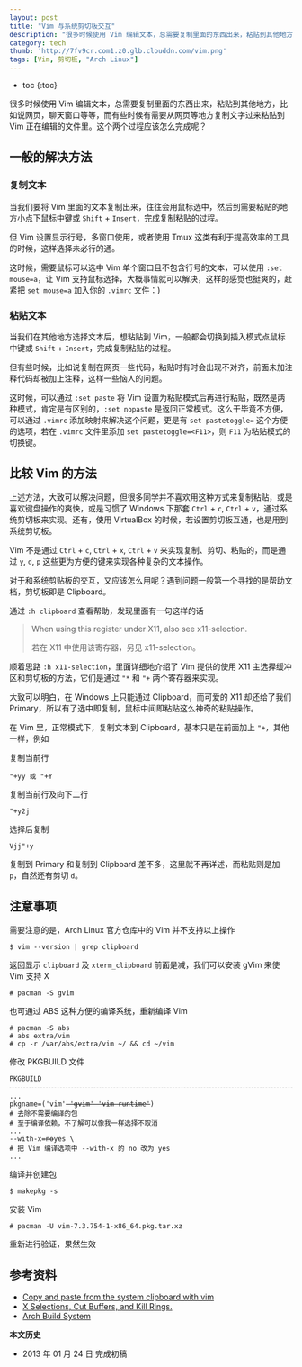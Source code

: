 ```yaml
---
layout: post
title: "Vim 与系统剪切板交互"
description: "很多时候使用 Vim 编辑文本，总需要复制里面的东西出来，粘贴到其他地方，比如说网页，聊天窗口等等，而有些时候有需要从网页等地方复制文字过来粘贴到 Vim 正在编辑的文件里。"
category: tech
thumb: 'http://7fv9cr.com1.z0.glb.clouddn.com/vim.png'
tags: [Vim, 剪切板, "Arch Linux"]
---
```


* toc
{:toc}

很多时候使用 Vim 编辑文本，总需要复制里面的东西出来，粘贴到其他地方，比如说网页，聊天窗口等等，而有些时候有需要从网页等地方复制文字过来粘贴到 Vim 正在编辑的文件里。这个两个过程应该怎么完成呢？

## 一般的解决方法

### 复制文本

当我们要将 Vim 里面的文本复制出来，往往会用鼠标选中，然后到需要粘贴的地方小点下鼠标中键或 `Shift` + `Insert`，完成复制粘贴的过程。

但 Vim 设置显示行号，多窗口使用，或者使用 Tmux 这类有利于提高效率的工具的时候，这样选择未必行的通。

这时候，需要鼠标可以选中 Vim 单个窗口且不包含行号的文本，可以使用 `:set mouse=a`，让 Vim 支持鼠标选择，大概事情就可以解决，这样的感觉也挺爽的，赶紧把 `set mouse=a` 加入你的 `.vimrc` 文件：)

### 粘贴文本

当我们在其他地方选择文本后，想粘贴到 Vim，一般都会切换到插入模式点鼠标中键或 `Shift` + `Insert`，完成复制粘贴的过程。

但有些时候，比如说复制在网页一些代码，粘贴时有时会出现不对齐，前面未加注释代码却被加上注释，这样一些恼人的问题。

这时候，可以通过 `:set paste` 将 Vim 设置为粘贴模式后再进行粘贴，既然是两种模式，肯定是有区别的，`:set nopaste` 是返回正常模式。这么干毕竟不方便，可以通过 `.vimrc` 添加映射来解决这个问题，更是有 `set pastetoggle=` 这个方便的选项，若在 `.vimrc` 文件里添加 `set pastetoggle=<F11>`，则 `F11` 为粘贴模式的切换键。


## 比较 Vim 的方法

上述方法，大致可以解决问题，但很多同学并不喜欢用这种方式来复制粘贴，或是喜欢键盘操作的爽快，或是习惯了 Windows 下那套 `Ctrl` + `c`, `Ctrl` + `v`，通过系统剪切板来实现。还有，使用 VirtualBox 的时候，若设置剪切板互通，也是用到系统剪切板。

Vim 不是通过 `Ctrl` + `c`, `Ctrl` + `x`, `Ctrl`  + `v` 来实现复制、剪切、粘贴的，而是通过 `y`, `d`, `p` 这些更为方便的键来实现各种复杂的文本操作。

对于和系统剪贴板的交互，又应该怎么用呢？遇到问题一般第一个寻找的是帮助文档，剪切板即是 Clipboard。

通过 `:h clipboard` 查看帮助，发现里面有一句这样的话

> When using this register under X11, also see x11-selection.
>
> 若在 X11 中使用该寄存器，另见 x11-selection。

顺着思路 `:h x11-selection`，里面详细地介绍了 Vim 提供的使用 X11 主选择缓冲区和剪切板的方法，它们是通过 `"*` 和 `"+` 两个寄存器来实现。

大致可以明白，在 Windows 上只能通过 Clipboard，而可爱的 X11 却还给了我们 Primary，所以有了选中即复制，鼠标中间即粘贴这么神奇的粘贴操作。

在 Vim 里，正常模式下，复制文本到 Clipboard，基本只是在前面加上 `"+`，其他一样，例如

复制当前行

    "+yy 或 "+Y

复制当前行及向下二行

    "+y2j

选择后复制

    Vjj"+y

复制到 Primary 和复制到 Clipboard 差不多，这里就不再详述，而粘贴则是加 `p`，自然还有剪切 `d`。

## 注意事项

需要注意的是，Arch Linux 官方仓库中的 Vim 并不支持以上操作

    $ vim --version | grep clipboard

返回显示 `clipboard` 及 `xterm_clipboard` 前面是减，我们可以安装 gVim 来使 Vim 支持 X

    # pacman -S gvim

也可通过 ABS 这种方便的编译系统，重新编译 Vim

    # pacman -S abs
    # abs extra/vim
    # cp -r /var/abs/extra/vim ~/ && cd ~/vim

修改 PKGBUILD 文件

<pre style="margin-bottom: 0; border-bottom:none; padding-bottom:8px;"><code>PKGBUILD</code></pre>
<pre style="margin-top: 0; border-top: 1px dashed #ddd; padding-top:8px;"><code>...
pkgname=('vim'<del> 'gvim' 'vim-runtime'</del>)
# 去除不需要编译的包
# 至于编译依赖，不了解可以像我一样选择不取消
...
--with-x=<del>no</del>yes \
# 把 Vim 编译选项中 --with-x 的 no 改为 yes
...
</code></pre>

编译并创建包

    $ makepkg -s

安装 Vim

    # pacman -U vim-7.3.754-1-x86_64.pkg.tar.xz

重新进行验证，果然生效

## 参考资料

* [Copy and paste from the system clipboard with vim](http://maxolasersquad.blogspot.com/2012/01/copy-and-paste-from-system-clipboard.html)
* [X Selections, Cut Buffers, and Kill Rings.](http://www.jwz.org/doc/x-cut-and-paste.html)
* [Arch Build System](https://wiki.archlinux.org/index.php/Arch_Build_System)

**本文历史**

* 2013 年 01 月 24 日 完成初稿
